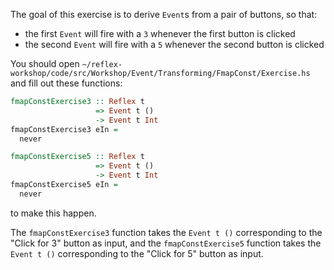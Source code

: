 The goal of this exercise is to derive `Event`s from a pair of buttons, so that:

- the first `Event` will fire with a `3` whenever the first button is clicked
- the second `Event` will fire with a `5` whenever the second button is clicked

You should open `~/reflex-workshop/code/src/Workshop/Event/Transforming/FmapConst/Exercise.hs` and fill out these functions:

```haskell
fmapConstExercise3 :: Reflex t 
                   => Event t () 
                   -> Event t Int
fmapConstExercise3 eIn =
  never

fmapConstExercise5 :: Reflex t 
                   => Event t () 
                   -> Event t Int
fmapConstExercise5 eIn =
  never
```

to make this happen.

The `fmapConstExercise3` function takes the `Event t ()` corresponding to the "Click for 3" button as input,
and the `fmapConstExercise5` function takes the `Event t ()` corresponding to the "Click for 5" button as input.
